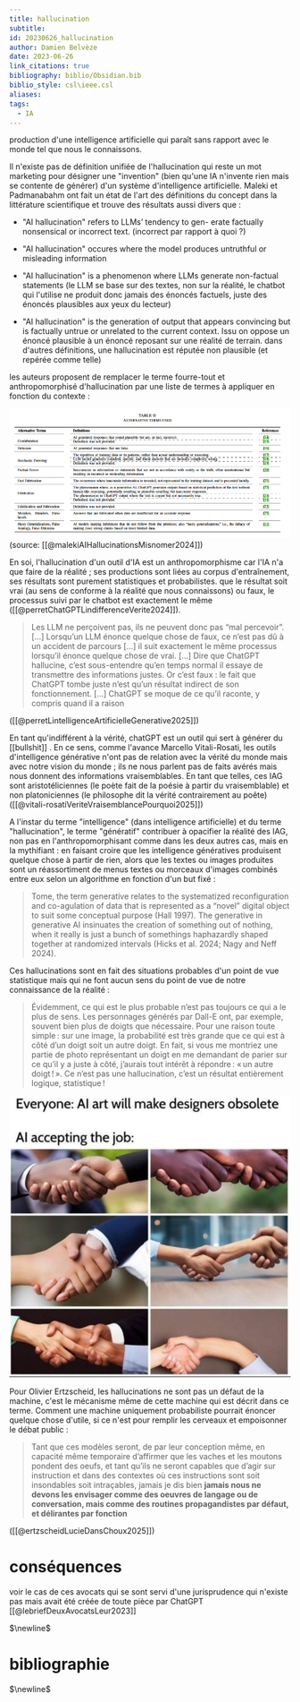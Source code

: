 ```yaml
---
title: hallucination
subtitle: 
id: 20230626_hallucination
author: Damien Belvèze
date: 2023-06-26
link_citations: true
bibliography: biblio/Obsidian.bib
biblio_style: csl\ieee.csl
aliases: 
tags:
  - IA
---
```


production d'une intelligence artificielle qui paraît sans rapport avec le monde tel que nous le connaissons. 

Il n'existe pas de définition unifiée de l'hallucination qui reste un mot marketing pour désigner une "invention" (bien qu'une IA n'invente rien mais se contente de générer) d'un système d'intelligence artificielle. 
Maleki et Padmanabahm ont fait un état de l'art des définitions du concept dans la littérature scientifique et trouve des résultats aussi divers que : 

- "AI hallucination" refers to LLMs’ tendency to gen-
erate factually nonsensical or incorrect text. (incorrect par rapport à quoi ?)

- "AI hallucination" occures where the model produces untruthful or misleading information

- "AI hallucination" is a phenomenon where LLMs
generate non-factual statements (le LLM se base sur des textes, non sur la réalité, le chatbot qui l'utilise ne produit donc jamais des énoncés factuels, juste des énoncés plausibles aux yeux du lecteur)

- "AI hallucination" is the generation of output that
appears convincing but is factually untrue or unrelated
to the current context. Issu on oppose un énoncé plausible à un énoncé reposant sur une réalité de terrain. dans d'autres définitions, une hallucination est réputée non plausible (et repérée comme telle)

les auteurs proposent de remplacer le terme fourre-tout et anthropomorphisé d'hallucination par une liste de termes à appliquer en fonction du contexte : 

![](images/hallucinations_alternatives.png)
(source: [[@malekiAIHallucinationsMisnomer2024]])

En soi, l'hallucination d'un outil d'IA est un anthropomorphisme car l'IA n'a que faire de la réalité ; ses productions sont liées au corpus d'entraînement, ses résultats sont purement statistiques et probabilistes. que le résultat soit vrai (au sens de conforme à la réalité que nous connaissons) ou faux, le processus suivi par le chatbot est exactement le même ([[@perretChatGPTLindifferenceVerite2024]]). 

>Les LLM ne perçoivent pas, ils ne peuvent donc pas “mal percevoir”. […] Lorsqu’un LLM énonce quelque chose de faux, ce n’est pas dû à un accident de parcours […] il suit exactement le même processus lorsqu’il énonce quelque chose de vrai. […] Dire que ChatGPT hallucine, c’est sous-entendre qu’en temps normal il essaye de transmettre des informations justes. Or c’est faux : le fait que ChatGPT tombe juste n’est qu’un résultat indirect de son fonctionnement. […] ChatGPT se moque de ce qu’il raconte, y compris quand il a raison

([[@perretLintelligenceArtificielleGenerative2025]])

En tant qu'indifférent à la vérité, chatGPT est un outil qui sert à générer du [[bullshit]] . En ce sens, comme l'avance Marcello Vitali-Rosati, les outils d'intelligence générative n'ont pas de relation avec la vérité du monde mais avec notre vision du monde ; ils ne nous parlent pas de faits avérés mais nous donnent des informations vraisemblables. En tant que telles, ces IAG sont aristotéliciennes (le poète fait de la poésie à partir du vraisemblable) et non platoniciennes (le philosophe dit la vérité contrairement au poête)
([[@vitali-rosatiVeriteVraisemblancePourquoi2025]])

A l'instar du terme "intelligence" (dans intelligence artificielle) et du terme "hallucination", le terme "génératif" contribuer à opacifier la réalité des IAG, non pas en l'anthropomorphisant comme dans les deux autres cas, mais en la mythifiant : en faisant croire que les intelligence génératives produisent quelque chose à partir de rien, alors que les textes ou images produites sont un réassortiment de menus textes ou morceaux d'images combinés entre eux selon un algorithme en fonction d'un but fixé : 

> Tome, the term generative relates to the systematized reconfiguration and co-agulation of data that is represented as a “novel” digital object to suit some conceptual purpose (Hall 1997). The generative in generative AI insinuates the creation of something out of nothing, when it really is just a bunch of somethings haphazardly shaped together at randomized intervals (Hicks et al. 2024; Nagy and Neff 2024).




Ces hallucinations sont en fait des situations probables d'un point de vue statistique mais qui ne font aucun sens du point de vue de notre connaissance de la réalité : 

>Évidemment, ce qui est le plus probable n’est pas toujours ce qui a le plus de sens. Les personnages générés par Dall-E ont, par exemple, souvent bien plus de doigts que nécessaire. Pour une raison toute simple : sur une image, la probabilité est très grande que ce qui est à côté d’un doigt soit un autre doigt. En fait, si vous me montriez une partie de photo représentant un doigt en me demandant de parier sur ce qu’il y a juste à côté, j’aurais tout intérêt à répondre : « un autre doigt ! ». Ce n’est pas une hallucination, c’est un résultat entièrement logique, statistique !

![](images/ai_fingers.jpg)


Pour Olivier Ertzscheid, les hallucinations ne sont pas un défaut de la machine, c'est le mécanisme même de cette machine qui est décrit dans ce terme. Comment une machine uniquement probabiliste pourrait énoncer quelque chose d'utile, si ce n'est pour remplir les cerveaux et empoisonner le débat public : 

> Tant que ces modèles seront, de par leur conception même, en capacité même temporaire d’affirmer que les vaches et les moutons pondent des oeufs, et tant qu’ils ne seront capables que d’agir sur instruction et dans des contextes où ces instructions sont soit insondables soit intraçables, jamais je dis bien **jamais nous ne devons les envisager comme des oeuvres de langage ou de conversation, mais comme des routines propagandistes par défaut, et délirantes par fonction**

([[@ertzscheidLucieDansChoux2025]])


# conséquences

voir le cas de ces avocats qui se sont servi d'une jurisprudence qui n'existe pas mais avait été créée de toute pièce par ChatGPT [[@lebriefDeuxAvocatsLeur2023]]



$\newline$
# bibliographie
$\newline$






